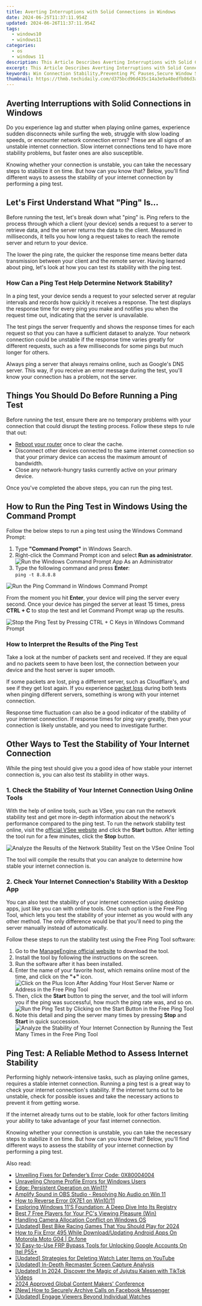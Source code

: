 ```yaml
---
title: Averting Interruptions with Solid Connections in Windows
date: 2024-06-25T11:37:11.954Z
updated: 2024-06-26T11:37:11.954Z
tags:
  - windows10
  - windows11
categories:
  - os
  - windows 11
description: This Article Describes Averting Interruptions with Solid Connections in Windows
excerpt: This Article Describes Averting Interruptions with Solid Connections in Windows
keywords: Win Connection Stability,Preventing PC Pauses,Secure Window Sync,Noise-Free Computing,Interruption Avoidance,Flawless Windows Links,Seamless System Flow
thumbnail: https://thmb.techidaily.com/d375bcd96d435c14a3e9a48edfb86d3a2995018c383247bac69b40f31de6e4df.jpg
---
```


## Averting Interruptions with Solid Connections in Windows

 Do you experience lag and stutter when playing online games, experience sudden disconnects while surfing the web, struggle with slow loading speeds, or encounter network connection errors? These are all signs of an unstable internet connection. Slow internet connections tend to have more stability problems, but faster ones are also susceptible.

 Knowing whether your connection is unstable, you can take the necessary steps to stabilize it on time. But how can you know that? Below, you'll find different ways to assess the stability of your internet connection by performing a ping test.

## Let's First Understand What "Ping" Is…

 Before running the test, let's break down what "ping" is. Ping refers to the process through which a client (your device) sends a request to a server to retrieve data, and the server returns the data to the client. Measured in milliseconds, it tells you how long a request takes to reach the remote server and return to your device.

 The lower the ping rate, the quicker the response time means better data transmission between your client and the remote server. Having learned about ping, let's look at how you can test its stability with the ping test.

### How Can a Ping Test Help Determine Network Stability?

 In a ping test, your device sends a request to your selected server at regular intervals and records how quickly it receives a response. The test displays the response time for every ping you make and notifies you when the request time out, indicating that the server is unavailable.

 The test pings the server frequently and shows the response times for each request so that you can have a sufficient dataset to analyze. Your network connection could be unstable if the response time varies greatly for different requests, such as a few milliseconds for some pings but much longer for others.

 Always ping a server that always remains online, such as Google's DNS server. This way, if you receive an error message during the test, you'll know your connection has a problem, not the server.

## Things You Should Do Before Running a Ping Test

 Before running the test, ensure there are no temporary problems with your connection that could disrupt the testing process. Follow these steps to rule that out:

* [Reboot your router](https://www.makeuseof.com/reboot-router-correct-way/) once to clear the cache.
* Disconnect other devices connected to the same internet connection so that your primary device can access the maximum amount of bandwidth.
* Close any network-hungry tasks currently active on your primary device.

 Once you've completed the above steps, you can run the ping test.

## How to Run the Ping Test in Windows Using the Command Prompt

 Follow the below steps to run a ping test using the Windows Command Prompt:

1. Type **"Command Prompt"** in Windows Search.
2. Right-click the Command Prompt icon and select **Run as administrator**.  
![Run the Windows Command Prompt App As an Administrator](https://static1.makeuseofimages.com/wordpress/wp-content/uploads/2023/07/1-run-the-windows-command-prompt-app-as-an-administrator.jpg)
3. Type the following command and press **Enter**:  
`ping -t 8.8.8.8`

![Run the Ping Command in Windows Command Prompt](https://static1.makeuseofimages.com/wordpress/wp-content/uploads/2023/07/2-run-the-ping-command-in-windows-command-prompt.jpg)

 From the moment you hit **Enter**, your device will ping the server every second. Once your device has pinged the server at least 15 times, press **CTRL + C** to stop the test and let Command Prompt wrap up the results.

![Stop the Ping Test by Pressing CTRL + C Keys in Windows Command Prompt](https://static1.makeuseofimages.com/wordpress/wp-content/uploads/2023/07/3-stop-the-ping-test-by-pressing-ctrl-c-keys-in-windows-command-prompt.jpg)

### How to Interpret the Results of the Ping Test

 Take a look at the number of packets sent and received. If they are equal and no packets seem to have been lost, the connection between your device and the host server is super smooth.

 If some packets are lost, ping a different server, such as Cloudflare's, and see if they get lost again. If you experience [packet loss](https://www.makeuseof.com/what-is-packet-loss-fix-cause/) during both tests when pinging different servers, something is wrong with your internet connection.

 Response time fluctuation can also be a good indicator of the stability of your internet connection. If response times for ping vary greatly, then your connection is likely unstable, and you need to investigate further.

## Other Ways to Test the Stability of Your Internet Connection

 While the ping test should give you a good idea of how stable your internet connection is, you can also test its stability in other ways.

### 1\. Check the Stability of Your Internet Connection Using Online Tools

 With the help of online tools, such as VSee, you can run the network stability test and get more in-depth information about the network's performance compared to the ping test. To run the network stability test online, visit the [official VSee website](https://test.vsee.com/network/index.html) and click the **Start** button. After letting the tool run for a few minutes, click the **Stop** button.

![Analyze the Results of the Network Stability Test on the VSee Online Tool](https://static1.makeuseofimages.com/wordpress/wp-content/uploads/2023/07/5-analyze-the-results-of-the-network-stability-test-on-the-vsee-online-tool.jpg)

 The tool will compile the results that you can analyze to determine how stable your internet connection is.

### 2\. Check Your Internet Connection's Stability With a Desktop App

 You can also test the stability of your internet connection using desktop apps, just like you can with online tools. One such option is the Free Ping Tool, which lets you test the stability of your internet as you would with any other method. The only difference would be that you'll need to ping the server manually instead of automatically.

 Follow these steps to run the stability test using the Free Ping Tool software:

1. Go to the [ManageEngine official website](https://www.manageengine.com/free-ping-tool/free-ping-tool-index.html) to download the tool.
2. Install the tool by following the instructions on the screen.
3. Run the software after it has been installed.
4. Enter the name of your favorite host, which remains online most of the time, and click on the **"+"** icon.  
![Click on the Plus Icon After Adding Your Host Server Name or Address in the Free Ping Tool](https://static1.makeuseofimages.com/wordpress/wp-content/uploads/2023/07/6-click-on-the-plus-icon-after-adding-your-host-server-name-or-address-in-the-free-ping-tool.jpg)
5. Then, click the **Start** button to ping the server, and the tool will inform you if the ping was successful, how much the ping rate was, and so on.  
![Run the Ping Test by Clicking on the Start Button in the Free Ping Tool](https://static1.makeuseofimages.com/wordpress/wp-content/uploads/2023/07/7-run-the-ping-test-by-clicking-on-the-start-button-in-the-free-ping-tool.jpg)
6. Note this detail and ping the server many times by pressing **Stop** and **Start** in quick succession.  
![Analyze the Stability of Your Internet Connection by Running the Test Many Times in the Free Ping Tool](https://static1.makeuseofimages.com/wordpress/wp-content/uploads/2023/07/8-analyze-the-stability-of-your-internet-connection-by-running-the-test-many-times-in-the-free-ping-tool.jpg)

## Ping Test: A Reliable Method to Assess Internet Stability

 Performing highly network-intensive tasks, such as playing online games, requires a stable internet connection. Running a ping test is a great way to check your internet connection's stability. If the internet turns out to be unstable, check for possible issues and take the necessary actions to prevent it from getting worse.

 If the internet already turns out to be stable, look for other factors limiting your ability to take advantage of your fast internet connection.

 Knowing whether your connection is unstable, you can take the necessary steps to stabilize it on time. But how can you know that? Below, you'll find different ways to assess the stability of your internet connection by performing a ping test.

<span class="atpl-alsoreadstyle">Also read:</span>
<div><ul>
<li><a href="https://win11.techidaily.com/unveiling-fixes-for-defenders-error-code-0x80004004/"><u>Unveiling Fixes for Defender’s Error Code: 0X80004004</u></a></li>
<li><a href="https://win11.techidaily.com/unraveling-chrome-profile-errors-for-windows-users/"><u>Unraveling Chrome Profile Errors for Windows Users</u></a></li>
<li><a href="https://win11.techidaily.com/edge-persistent-operation-on-win11/"><u>Edge: Persistent Operation on Win11?</u></a></li>
<li><a href="https://win11.techidaily.com/amplify-sound-in-obs-studio-resolving-no-audio-on-win-11/"><u>Amplify Sound in OBS Studio - Resolving No Audio on Win 11</u></a></li>
<li><a href="https://win11.techidaily.com/how-to-reverse-error-0x7e1-on-win1011/"><u>How to Reverse Error 0X7E1 on Win10/11</u></a></li>
<li><a href="https://win11.techidaily.com/exploring-windows-11s-foundation-a-deep-dive-into-its-registry/"><u>Exploring Windows 11'S Foundation: A Deep Dive Into Its Registry</u></a></li>
<li><a href="https://win11.techidaily.com/best-7-free-players-for-your-pcs-viewing-pleasure-win/"><u>Best 7 Free Players for Your PC's Viewing Pleasure (Win)</u></a></li>
<li><a href="https://win11.techidaily.com/handling-camera-allocation-conflict-on-windows-os/"><u>Handling Camera Allocation Conflict on Windows OS</u></a></li>
<li><a href="https://digital-screen-recording.techidaily.com/updated-best-bike-racing-games-that-you-should-play-for-2024/"><u>[Updated] Best Bike Racing Games That You Should Play for 2024</u></a></li>
<li><a href="https://change-location.techidaily.com/how-to-fix-error-495-while-downloadupdating-android-apps-on-motorola-moto-g04-drfone-by-drfone-fix-android-problems-fix-android-problems/"><u>How to Fix Error 495 While Download/Updating Android Apps On Motorola Moto G04 | Dr.fone</u></a></li>
<li><a href="https://unlock-android.techidaily.com/10-easy-to-use-frp-bypass-tools-for-unlocking-google-accounts-on-itel-p55plus-by-drfone-android/"><u>10 Easy-to-Use FRP Bypass Tools for Unlocking Google Accounts On Itel P55+</u></a></li>
<li><a href="https://facebook-record-videos.techidaily.com/updated-strategies-for-deleting-watch-later-items-on-youtube/"><u>[Updated] Strategies for Deleting Watch Later Items on YouTube</u></a></li>
<li><a href="https://on-screen-recording.techidaily.com/updated-in-depth-recmaster-screen-capture-analysis/"><u>[Updated] In-Depth Recmaster Screen Capture Analysis</u></a></li>
<li><a href="https://tiktok-video-files.techidaily.com/updated-in-2024-discover-the-magic-of-jujutsu-kaisen-with-tiktok-videos/"><u>[Updated] In 2024, Discover the Magic of Jujutsu Kaisen with TikTok Videos</u></a></li>
<li><a href="https://youtube-help.techidaily.com/2024-approved-global-content-makers-conference/"><u>2024 Approved  Global Content Makers' Conference</u></a></li>
<li><a href="https://remote-screen-capture.techidaily.com/new-how-to-securely-archive-calls-on-facebook-messenger/"><u>[New] How to Securely Archive Calls on Facebook Messenger</u></a></li>
<li><a href="https://youtube-clips.techidaily.com/updated-engage-viewers-beyond-individual-watches/"><u>[Updated] Engage Viewers Beyond Individual Watches</u></a></li>
</ul></div>

<ins class="adsbygoogle"
      style="display:block"
      data-ad-client="ca-pub-7571918770474297"
      data-ad-slot="8358498916"
      data-ad-format="auto"
      data-full-width-responsive="true"></ins>